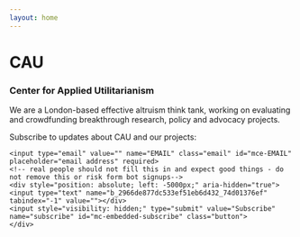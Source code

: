 ```yaml
---
layout: home
---
```


# CAU

### Center for Applied Utilitarianism

We are a London-based effective altruism think tank, working on evaluating and crowdfunding breakthrough research, policy and advocacy projects.

Subscribe to updates about CAU and our projects:

<div id="mc_embed_signup">
<form action="https://fund.us19.list-manage.com/subscribe/post?u=2966de877dc533ef51eb6d432&amp;id=74d01376ef" method="post" id="mc-embedded-subscribe-form" name="mc-embedded-subscribe-form" class="validate" target="_blank" novalidate>
    <div id="mc_embed_signup_scroll">
	
	<input type="email" value="" name="EMAIL" class="email" id="mce-EMAIL" placeholder="email address" required>
    <!-- real people should not fill this in and expect good things - do not remove this or risk form bot signups-->
    <div style="position: absolute; left: -5000px;" aria-hidden="true"><input type="text" name="b_2966de877dc533ef51eb6d432_74d01376ef" tabindex="-1" value=""></div>
    <input style="visibility: hidden;" type="submit" value="Subscribe" name="subscribe" id="mc-embedded-subscribe" class="button">
    </div>
</form>
</div>
